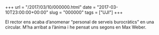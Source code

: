 +++
url = "/2017/03/10/000000.html"
date = "2017-03-10T23:00:00+00:00"
slug = "000000"
tags = ["UJI"]
+++

El rector ens acaba d’anomenar “personal de serveis burocràtics” en una circular. M’ha arribat a l’ànima i he pensat uns segons en Max Weber.

